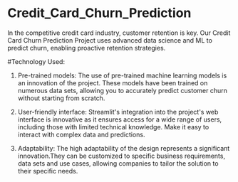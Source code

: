 # Credit_Card_Churn_Prediction
In the competitive credit card industry, customer retention is key. Our Credit Card Churn Prediction Project uses advanced data science and ML to predict churn, enabling proactive retention strategies.

#Technology Used:
1. Pre-trained models: The use of pre-trained machine learning models is an innovation of the project. These models have been trained on numerous data sets, allowing you to accurately predict customer churn without starting from scratch.

2. User-friendly interface: Streamlit's integration into the project's web interface is innovative as it ensures access for a wide range of users, including those with limited technical knowledge. Make it easy to interact with complex data and predictions.

3. Adaptability: The high adaptability of the design represents a significant innovation.They can be customized to specific business requirements, data sets and use cases, allowing companies to tailor the solution to their specific needs.
